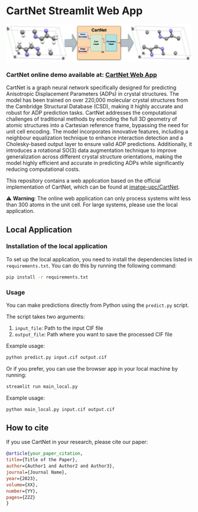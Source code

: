 # CartNet Streamlit Web App

![Pipeline](fig/pipeline.png)

### CartNet online demo available at: [CartNet Web App](https://cartnet-adp-estimation.streamlit.app)


CartNet is a graph neural network specifically designed for predicting Anisotropic Displacement Parameters (ADPs) in crystal structures. The model has been trained on over 220,000 molecular crystal structures from the Cambridge Structural Database (CSD), making it highly accurate and robust for ADP prediction tasks. CartNet addresses the computational challenges of traditional methods by encoding the full 3D geometry of atomic structures into a Cartesian reference frame, bypassing the need for unit cell encoding. The model incorporates innovative features, including a neighbour equalization technique to enhance interaction detection and a Cholesky-based output layer to ensure valid ADP predictions. Additionally, it introduces a rotational SO(3) data augmentation technique to improve generalization across different crystal structure orientations, making the model highly efficient and accurate in predicting ADPs while significantly reducing computational costs.

This repository contains a web application based on the official implementation of CartNet, which can be found at [imatge-upc/CartNet](https://github.com/imatge-upc/CartNet).

⚠️ **Warning**: The online web application can only process systems wiht less than 300 atoms in the unit cell. For large systems, please use the local application.

## Local Application
### Installation of the local application

To set up the local application, you need to install the dependencies listed in `requirements.txt`. You can do this by running the following command:

```bash
pip install -r requirements.txt
```

### Usage

You can make predictions directly from Python using the `predict.py` script.

The script takes two arguments:
1. `input_file`: Path to the input CIF file
2. `output_file`: Path where you want to save the processed CIF file

Example usage:

```bash
python predict.py input.cif output.cif
```

Or if you prefer, you can use the browser app in your local machine by running:

```bash
streamlit run main_local.py
```

Example usage:

```bash
python main_local.py input.cif output.cif
```
## How to cite

If you use CartNet in your research, please cite our paper:

```bibtex
@article{your_paper_citation,
title={Title of the Paper},
author={Author1 and Author2 and Author3},
journal={Journal Name},
year={2023},
volume={XX},
number={YY},
pages={ZZZ}
}
```
